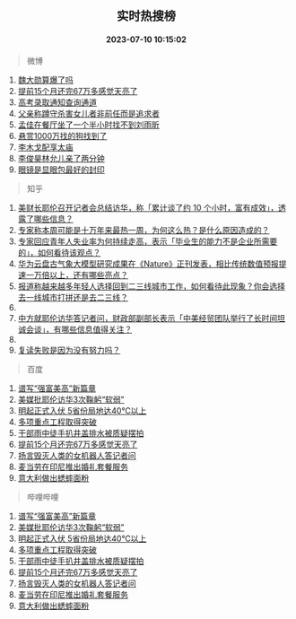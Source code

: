 <div align="center"><h2>实时热搜榜</h2><h4>2023-07-10 10:15:02</h4></div>

> 微博  

1. [魏大勋算爆了吗](https://s.weibo.com/weibo?q=%23%E9%AD%8F%E5%A4%A7%E5%8B%8B%E7%AE%97%E7%88%86%E4%BA%86%E5%90%97%23&t=31&band_rank=1&Refer=top)<br />
2. [提前15个月还完67万多感觉天亮了](https://s.weibo.com/weibo?q=%23%E6%8F%90%E5%89%8D15%E4%B8%AA%E6%9C%88%E8%BF%98%E5%AE%8C67%E4%B8%87%E5%A4%9A%E6%84%9F%E8%A7%89%E5%A4%A9%E4%BA%AE%E4%BA%86%23&t=31&band_rank=2&Refer=top)<br />
3. [高考录取通知查询通道](https://s.weibo.com/weibo?q=%23%E9%AB%98%E8%80%83%E5%BD%95%E5%8F%96%E9%80%9A%E7%9F%A5%E6%9F%A5%E8%AF%A2%E9%80%9A%E9%81%93%23&t=31&band_rank=3&Refer=top)<br />
4. [父亲称蹲守杀害女儿者非前任而是追求者](https://s.weibo.com/weibo?q=%23%E7%88%B6%E4%BA%B2%E7%A7%B0%E8%B9%B2%E5%AE%88%E6%9D%80%E5%AE%B3%E5%A5%B3%E5%84%BF%E8%80%85%E9%9D%9E%E5%89%8D%E4%BB%BB%E8%80%8C%E6%98%AF%E8%BF%BD%E6%B1%82%E8%80%85%23&t=31&band_rank=4&Refer=top)<br />
5. [孟佳在餐厅坐了一个半小时找不到刘雨昕](https://s.weibo.com/weibo?q=%E5%AD%9F%E4%BD%B3%E5%9C%A8%E9%A4%90%E5%8E%85%E5%9D%90%E4%BA%86%E4%B8%80%E4%B8%AA%E5%8D%8A%E5%B0%8F%E6%97%B6%E6%89%BE%E4%B8%8D%E5%88%B0%E5%88%98%E9%9B%A8%E6%98%95&t=31&band_rank=5&Refer=top)<br />
6. [悬赏1000万找的狗找到了](https://s.weibo.com/weibo?q=%23%E6%82%AC%E8%B5%8F1000%E4%B8%87%E6%89%BE%E7%9A%84%E7%8B%97%E6%89%BE%E5%88%B0%E4%BA%86%23&t=31&band_rank=6&Refer=top)<br />
7. [李木戈配享太庙](https://s.weibo.com/weibo?q=%23%E6%9D%8E%E6%9C%A8%E6%88%88%E9%85%8D%E4%BA%AB%E5%A4%AA%E5%BA%99%23&t=31&band_rank=7&Refer=top)<br />
8. [李俊昊林允儿亲了两分钟](https://s.weibo.com/weibo?q=%23%E6%9D%8E%E4%BF%8A%E6%98%8A%E6%9E%97%E5%85%81%E5%84%BF%E4%BA%B2%E4%BA%86%E4%B8%A4%E5%88%86%E9%92%9F%23&t=31&band_rank=8&Refer=top)<br />
9. [眼镜是显眼包最好的封印](https://s.weibo.com/weibo?q=%23%E7%9C%BC%E9%95%9C%E6%98%AF%E6%98%BE%E7%9C%BC%E5%8C%85%E6%9C%80%E5%A5%BD%E7%9A%84%E5%B0%81%E5%8D%B0%23&t=31&band_rank=9&Refer=top)<br />

> 知乎  

1. [美财长耶伦召开记者会总结访华，称「累计谈了约 10 个小时，富有成效」，透露了哪些信息？](https://www.zhihu.com/question/611205658)<br />
2. [专家称本周可能是十万年来最热一周，为何这么热？是什么原因造成的？](https://www.zhihu.com/question/611194015)<br />
3. [专家回应青年人失业率为何持续走高，表示「毕业生的能力不是企业所需要的」，如何看待该观点？](https://www.zhihu.com/question/611222540)<br />
4. [华为云盘古气象大模型研究成果在《Nature》正刊发表，相比传统数值预报提速一万倍以上，还有哪些亮点？](https://www.zhihu.com/question/610665117)<br />
5. [报道称越来越多年轻人选择回到二三线城市工作，如何看待此现象？你会选择去一线城市打拼还是去二三线？](https://www.zhihu.com/question/610805619)<br />
6. []()<br />
7. [中方就耶伦访华答记者问，财政部副部长表示「中美经贸团队举行了长时间坦诚会谈」，有哪些信息值得关注？](https://www.zhihu.com/question/611229158)<br />
8. []()<br />
9. [复读失败是因为没有努力吗？](https://www.zhihu.com/question/609618564)<br />

> 百度  

1. [谱写“强富美高”新篇章](https://www.baidu.com/s?wd=%E8%B0%B1%E5%86%99%E2%80%9C%E5%BC%BA%E5%AF%8C%E7%BE%8E%E9%AB%98%E2%80%9D%E6%96%B0%E7%AF%87%E7%AB%A0&sa=fyb_news&rsv_dl=fyb_news)<br />
2. [美媒批耶伦访华3次鞠躬“软弱”](https://www.baidu.com/s?wd=%E7%BE%8E%E5%AA%92%E6%89%B9%E8%80%B6%E4%BC%A6%E8%AE%BF%E5%8D%8E3%E6%AC%A1%E9%9E%A0%E8%BA%AC%E2%80%9C%E8%BD%AF%E5%BC%B1%E2%80%9D&sa=fyb_news&rsv_dl=fyb_news)<br />
3. [明起正式入伏 5省份局地达40℃以上](https://www.baidu.com/s?wd=%E6%98%8E%E8%B5%B7%E6%AD%A3%E5%BC%8F%E5%85%A5%E4%BC%8F+5%E7%9C%81%E4%BB%BD%E5%B1%80%E5%9C%B0%E8%BE%BE40%E2%84%83%E4%BB%A5%E4%B8%8A&sa=fyb_news&rsv_dl=fyb_news)<br />
4. [多项重点工程取得突破](https://www.baidu.com/s?wd=%E5%A4%9A%E9%A1%B9%E9%87%8D%E7%82%B9%E5%B7%A5%E7%A8%8B%E5%8F%96%E5%BE%97%E7%AA%81%E7%A0%B4&sa=fyb_news&rsv_dl=fyb_news)<br />
5. [干部雨中徒手扒井盖排水被质疑摆拍](https://www.baidu.com/s?wd=%E5%B9%B2%E9%83%A8%E9%9B%A8%E4%B8%AD%E5%BE%92%E6%89%8B%E6%89%92%E4%BA%95%E7%9B%96%E6%8E%92%E6%B0%B4%E8%A2%AB%E8%B4%A8%E7%96%91%E6%91%86%E6%8B%8D&sa=fyb_news&rsv_dl=fyb_news)<br />
6. [提前15个月还完67万多感觉天亮了](https://www.baidu.com/s?wd=%E6%8F%90%E5%89%8D15%E4%B8%AA%E6%9C%88%E8%BF%98%E5%AE%8C67%E4%B8%87%E5%A4%9A%E6%84%9F%E8%A7%89%E5%A4%A9%E4%BA%AE%E4%BA%86&sa=fyb_news&rsv_dl=fyb_news)<br />
7. [扬言毁灭人类的女机器人答记者问](https://www.baidu.com/s?wd=%E6%89%AC%E8%A8%80%E6%AF%81%E7%81%AD%E4%BA%BA%E7%B1%BB%E7%9A%84%E5%A5%B3%E6%9C%BA%E5%99%A8%E4%BA%BA%E7%AD%94%E8%AE%B0%E8%80%85%E9%97%AE&sa=fyb_news&rsv_dl=fyb_news)<br />
8. [麦当劳在印尼推出婚礼套餐服务](https://www.baidu.com/s?wd=%E9%BA%A6%E5%BD%93%E5%8A%B3%E5%9C%A8%E5%8D%B0%E5%B0%BC%E6%8E%A8%E5%87%BA%E5%A9%9A%E7%A4%BC%E5%A5%97%E9%A4%90%E6%9C%8D%E5%8A%A1&sa=fyb_news&rsv_dl=fyb_news)<br />
9. [意大利做出蟋蟀面粉](https://www.baidu.com/s?wd=%E6%84%8F%E5%A4%A7%E5%88%A9%E5%81%9A%E5%87%BA%E8%9F%8B%E8%9F%80%E9%9D%A2%E7%B2%89&sa=fyb_news&rsv_dl=fyb_news)<br />

> 哔哩哔哩  

1. [谱写“强富美高”新篇章](https://www.baidu.com/s?wd=%E8%B0%B1%E5%86%99%E2%80%9C%E5%BC%BA%E5%AF%8C%E7%BE%8E%E9%AB%98%E2%80%9D%E6%96%B0%E7%AF%87%E7%AB%A0&sa=fyb_news&rsv_dl=fyb_news)<br />
2. [美媒批耶伦访华3次鞠躬“软弱”](https://www.baidu.com/s?wd=%E7%BE%8E%E5%AA%92%E6%89%B9%E8%80%B6%E4%BC%A6%E8%AE%BF%E5%8D%8E3%E6%AC%A1%E9%9E%A0%E8%BA%AC%E2%80%9C%E8%BD%AF%E5%BC%B1%E2%80%9D&sa=fyb_news&rsv_dl=fyb_news)<br />
3. [明起正式入伏 5省份局地达40℃以上](https://www.baidu.com/s?wd=%E6%98%8E%E8%B5%B7%E6%AD%A3%E5%BC%8F%E5%85%A5%E4%BC%8F+5%E7%9C%81%E4%BB%BD%E5%B1%80%E5%9C%B0%E8%BE%BE40%E2%84%83%E4%BB%A5%E4%B8%8A&sa=fyb_news&rsv_dl=fyb_news)<br />
4. [多项重点工程取得突破](https://www.baidu.com/s?wd=%E5%A4%9A%E9%A1%B9%E9%87%8D%E7%82%B9%E5%B7%A5%E7%A8%8B%E5%8F%96%E5%BE%97%E7%AA%81%E7%A0%B4&sa=fyb_news&rsv_dl=fyb_news)<br />
5. [干部雨中徒手扒井盖排水被质疑摆拍](https://www.baidu.com/s?wd=%E5%B9%B2%E9%83%A8%E9%9B%A8%E4%B8%AD%E5%BE%92%E6%89%8B%E6%89%92%E4%BA%95%E7%9B%96%E6%8E%92%E6%B0%B4%E8%A2%AB%E8%B4%A8%E7%96%91%E6%91%86%E6%8B%8D&sa=fyb_news&rsv_dl=fyb_news)<br />
6. [提前15个月还完67万多感觉天亮了](https://www.baidu.com/s?wd=%E6%8F%90%E5%89%8D15%E4%B8%AA%E6%9C%88%E8%BF%98%E5%AE%8C67%E4%B8%87%E5%A4%9A%E6%84%9F%E8%A7%89%E5%A4%A9%E4%BA%AE%E4%BA%86&sa=fyb_news&rsv_dl=fyb_news)<br />
7. [扬言毁灭人类的女机器人答记者问](https://www.baidu.com/s?wd=%E6%89%AC%E8%A8%80%E6%AF%81%E7%81%AD%E4%BA%BA%E7%B1%BB%E7%9A%84%E5%A5%B3%E6%9C%BA%E5%99%A8%E4%BA%BA%E7%AD%94%E8%AE%B0%E8%80%85%E9%97%AE&sa=fyb_news&rsv_dl=fyb_news)<br />
8. [麦当劳在印尼推出婚礼套餐服务](https://www.baidu.com/s?wd=%E9%BA%A6%E5%BD%93%E5%8A%B3%E5%9C%A8%E5%8D%B0%E5%B0%BC%E6%8E%A8%E5%87%BA%E5%A9%9A%E7%A4%BC%E5%A5%97%E9%A4%90%E6%9C%8D%E5%8A%A1&sa=fyb_news&rsv_dl=fyb_news)<br />
9. [意大利做出蟋蟀面粉](https://www.baidu.com/s?wd=%E6%84%8F%E5%A4%A7%E5%88%A9%E5%81%9A%E5%87%BA%E8%9F%8B%E8%9F%80%E9%9D%A2%E7%B2%89&sa=fyb_news&rsv_dl=fyb_news)<br />
